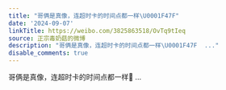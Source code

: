 ```yaml
---
title: "哥俩是真像，连超时卡的时间点都一样\U0001F47F"
date: '2024-09-07'
linkTitle: https://weibo.com/3825863518/OvTq9tIeq
source: 正宗毒奶菇的微博
description: "哥俩是真像，连超时卡的时间点都一样\U0001F47F  ..."
disable_comments: true
---
```

哥俩是真像，连超时卡的时间点都一样👿  ...